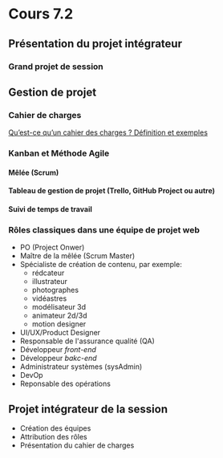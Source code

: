 # Cours 7.2
<!-- 
merc. 8 octobre : dernier cours avant la semaine de rattrapage, après on se revoit le 20 octobre.
-->

<!-- 
Portfolio: Attention, je ne leur ai pas encore donné de consigne pour leur composante vue du portfolio et au retour, ils n'ont que 10 jours restant pour finaliser... faudrait que je leur envoie les instructions aujourd'hui mais... c'est too much avec le projet intégrateur à prep... au piiiiire, je leur dit qu'ils vont recevoir les instructions d'ici... le 11 octobre afin de leur permettre d'avancer pendant la semaine de "rattrapage"...

PRÉSENTATION DU PROJET INTÉGRATEUR
* Création des équipes
* Planification du projet: vous aurez 2 semaines mais n'attendez pas au prochain cours pour débuter car la remise sera 2 jours plus tard. Si vous commencez aujourd'hui, vous aveaz littéalement 14 jours..

COMMENT TRAVAILLER EN ÉQUIPE?
- Contrat de début de projet
...

GESTION DE PROJET 
* Cahier de charges 
* Kanban 
* Méthode Agile 
* Mêlée (Scrum) 
* Tableau de gestion de projet (Trello, GitHub Project ou autre) 
* Suivi de temps de travail 
* Création des équipes et des rôles

Git en équipe 
- Branches 
- Git Merge
- Gestion de conflits
-->
## Présentation du projet intégrateur

### Grand projet de session

## Gestion de projet

### Cahier de charges

[Qu’est-ce qu’un cahier des charges ? Définition et exemples](https://www.projectmanager.com/fr/cahier-des-charges)

### Kanban et Méthode Agile

#### Mêlée (Scrum) 

#### Tableau de gestion de projet (Trello, GitHub Project ou autre) 

#### Suivi de temps de travail

### Rôles classiques dans une équipe de projet web

* PO (Project Onwer)
* Maître de la mêlée (Scrum Master)
* Spécialiste de création de contenu, par exemple: 
  * rédcateur
  * illustrateur
  * photographes
  * vidéastres
  * modélisateur 3d
  * animateur 2d/3d
  * motion designer
* UI/UX/Product Designer
* Responsable de l'assurance qualité (QA)
* Développeur *front-end*
* Développeur *bakc-end*
* Administrateur systèmes (sysAdmin)
* DevOp
* Reponsable des opérations

## Projet intégrateur de la session

* Création des équipes 
* Attribution des rôles
* Présentation du cahier de charges
